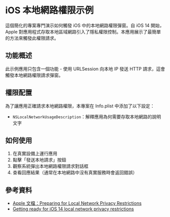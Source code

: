 # iOS 本地網路權限示例

這個簡化的專案專門演示如何觸發 iOS 中的本地網路權限彈窗。自 iOS 14 開始，Apple 對應用程式存取本地區域網路引入了隱私權限控制。本應用展示了最簡單的方法來觸發此權限請求。

## 功能概述

此示例應用只包含一個功能 - 使用 URLSession 向本地 IP 發送 HTTP 請求，這會觸發本地網路權限請求彈窗。

## 權限配置

為了讓應用正確請求本地網路權限，本專案在 Info.plist 中添加了以下設定：

- `NSLocalNetworkUsageDescription`：解釋應用為何需要存取本地網路的說明文字

## 如何使用

1. 在真實設備上運行應用
2. 點擊「發送本地請求」按鈕
3. 觀察系統彈出本地網路權限請求對話框
4. 查看回應結果（通常在本地網路中沒有真實服務時會返回錯誤）

## 參考資料

- [Apple 文檔：Preparing for Local Network Privacy Restrictions](https://developer.apple.com/documentation/bundleresources/information_property_list/nslocalnetworkusagedescription)
- [Getting ready for iOS 14 local network privacy restrictions](https://nilcoalescing.com/blog/GettingReadyForNewiOS14LocalNetworkPrivacyRestrictions) 